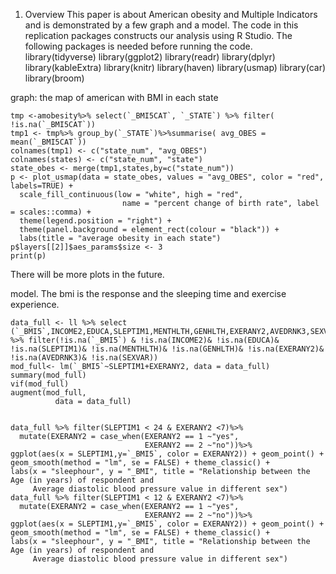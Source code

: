 1. Overview
This paper is about American obesity and Multiple Indicators and is demonstrated by a few graph and a model.
The code in this replication packages constructs our analysis using R Studio.  The following packages is needed before running the code.
library(tidyverse)
library(ggplot2)
library(readr)
library(dplyr)
library(kableExtra)
library(knitr)
library(haven)
library(usmap)
library(car)
library(broom)

graph:
the map of american with BMI in each state
```{r, echo = FALSE, message = FALSE, warning = FALSE}
tmp <-amobesity%>% select(`_BMI5CAT`, `_STATE`) %>% filter( !is.na(`_BMI5CAT`))
tmp1 <- tmp%>% group_by(`_STATE`)%>%summarise( avg_OBES = mean(`_BMI5CAT`))
colnames(tmp1) <- c("state_num", "avg_OBES")
colnames(states) <- c("state_num", "state")
state_obes <- merge(tmp1,states,by=c("state_num"))
p <- plot_usmap(data = state_obes, values = "avg_OBES", color = "red", labels=TRUE) + 
  scale_fill_continuous(low = "white", high = "red", 
                         name = "percent change of birth rate", label = scales::comma) + 
  theme(legend.position = "right") + 
  theme(panel.background = element_rect(colour = "black")) + 
  labs(title = "average obesity in each state")
p$layers[[2]]$aes_params$size <- 3
print(p)
```
There will be more plots in the future.

model. The bmi is the response and the sleeping time and exercise experience.
```{r, echo = FALSE}
data_full <- ll %>% select (`_BMI5`,INCOME2,EDUCA,SLEPTIM1,MENTHLTH,GENHLTH,EXERANY2,AVEDRNK3,SEXVAR) %>% filter(!is.na(`_BMI5`) & !is.na(INCOME2)& !is.na(EDUCA)& !is.na(SLEPTIM1)& !is.na(MENTHLTH)& !is.na(GENHLTH)& !is.na(EXERANY2)& !is.na(AVEDRNK3)& !is.na(SEXVAR))
mod_full<- lm(`_BMI5`~SLEPTIM1+EXERANY2, data = data_full)
summary(mod_full)
vif(mod_full)
augment(mod_full,
          data = data_full)
```
```{r, echo = FALSE, message = FALSE, warning = FALSE}
 
data_full %>% filter(SLEPTIM1 < 24 & EXERANY2 <7)%>% 
  mutate(EXERANY2 = case_when(EXERANY2 == 1 ~"yes",
                              EXERANY2 == 2 ~"no"))%>%
ggplot(aes(x = SLEPTIM1,y=`_BMI5`, color = EXERANY2)) + geom_point() +
geom_smooth(method = "lm", se = FALSE) + theme_classic() +
labs(x = "sleephour", y = "_BMI", title = "Relationship between the Age (in years) of respondent and
     Average diastolic blood pressure value in different sex")
data_full %>% filter(SLEPTIM1 < 12 & EXERANY2 <7)%>% 
  mutate(EXERANY2 = case_when(EXERANY2 == 1 ~"yes",
                              EXERANY2 == 2 ~"no"))%>%
ggplot(aes(x = SLEPTIM1,y=`_BMI5`, color = EXERANY2)) + geom_point() +
geom_smooth(method = "lm", se = FALSE) + theme_classic() +
labs(x = "sleephour", y = "_BMI", title = "Relationship between the Age (in years) of respondent and
     Average diastolic blood pressure value in different sex")
```